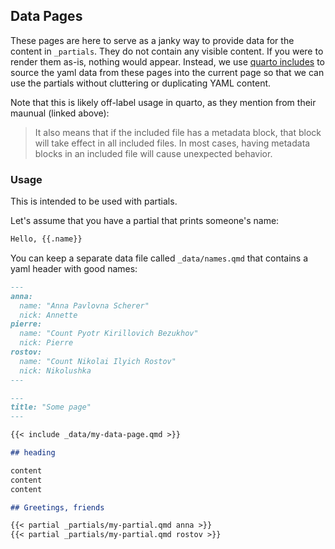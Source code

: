 ## Data Pages

These pages are here to serve as a janky way to provide data for the content in
`_partials`. They do not contain any visible content. If you were to render
them as-is, nothing would appear. Instead, we use [quarto
includes](https://quarto.org/docs/authoring/includes.html) to source the yaml
data from these pages into the current page so that we can use the partials
without cluttering or duplicating YAML content.

Note that this is likely off-label usage in quarto, as they mention from their
maunual (linked above):

> It also means that if the included file has a metadata block, that block will
> take effect in all included files. In most cases, having metadata blocks in
> an included file will cause unexpected behavior.


### Usage

This is intended to be used with partials.

Let's assume that you have a partial that prints someone's name:

```markdown
Hello, {{.name}}
```

You can keep a separate data file called `_data/names.qmd` that contains a yaml
header with good names:

```markdown
---
anna:
  name: "Anna Pavlovna Scherer"
  nick: Annette
pierre:
  name: "Count Pyotr Kirillovich Bezukhov"
  nick: Pierre
rostov:
  name: "Count Nikolai Ilyich Rostov"
  nick: Nikolushka
---
```


````markdown
---
title: "Some page"
---

{{< include _data/my-data-page.qmd >}}

## heading

content
content
content

## Greetings, friends

{{< partial _partials/my-partial.qmd anna >}}
{{< partial _partials/my-partial.qmd rostov >}}

````


